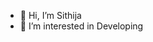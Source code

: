 - 👋 Hi, I’m Sithija
- 👀 I’m interested in Developing


<!---
code93x/code93x is a ✨ special ✨ repository because its `README.md` (this file) appears on your GitHub profile.
You can click the Preview link to take a look at your changes.
--->
